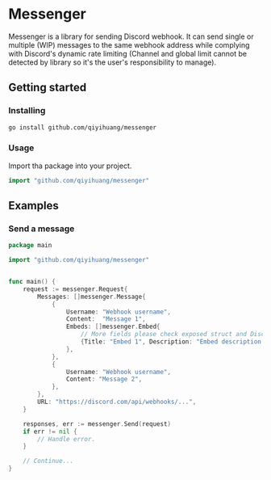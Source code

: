 # Messenger

Messenger is a library for sending Discord webhook. It can send single or multiple (WIP) messages to the same webhook address while complying with Discord's dynamic rate limiting (Channel and global limit cannot be detected by library so it's the user's responsibility to manage).

## Getting started

### Installing

```bash
go install github.com/qiyihuang/messenger
```

### Usage

Import tha package into your project.

```go
import "github.com/qiyihuang/messenger"
```

## Examples

### Send a message

```go
package main

import "github.com/qiyihuang/messenger"


func main() {
    request := messenger.Request{
        Messages: []messenger.Message{
            {
                Username: "Webhook username",
                Content:  "Message 1",
                Embeds: []messenger.Embed{
                    // More fields please check exposed struct and Discord API
                    {Title: "Embed 1", Description: "Embed description 1"},
                },
            },
            {
                Username: "Webhook username",
                Content: "Message 2",
            },
        },
        URL: "https://discord.com/api/webhooks/...",
    }

    responses, err := messenger.Send(request)
    if err != nil {
        // Handle error.
    }

    // Continue...
}
```
